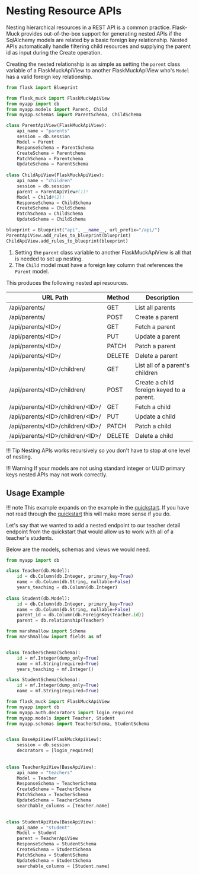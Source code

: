# Nesting Resource APIs

Nesting hierarchical resources in a REST API is a common practice. Flask-Muck provides out-of-the-box support for 
generating nested APIs if the SqlAlchemy models are related by a basic foreign key relationship. Nested APIs automatically
handle filtering child resources and  supplying the parent id as input during the Create operation.

Creating the nested relationship is as simple as setting the `parent` class variable of a FlaskMuckApiView to another 
FlaskMuckApiView who's `Model` has a valid foreign key relationship. 

```python
from flask import Blueprint

from flask_muck import FlaskMuckApiView
from myapp import db
from myapp.models import Parent, Child
from myapp.schemas import ParentSchema, ChildSchema

class ParentApiView(FlaskMuckApiView):
    api_name = "parents"
    session = db.session
    Model = Parent
    ResponseSchema = ParentSchema
    CreateSchema = Parentchema
    PatchSchema = Parentchema
    UpdateSchema = ParentSchema
    
class ChildApiView(FlaskMuckApiView):
    api_name = "children"
    session = db.session
    parent = ParentApiView#(1)!
    Model = Child#(2)!
    ResponseSchema = ChildSchema
    CreateSchema = ChildSchema
    PatchSchema = ChildSchema
    UpdateSchema = ChildSchema

blueprint = Blueprint("api", __name__, url_prefix="/api/")
ParentApiView.add_rules_to_blueprint(blueprint)
ChildApiView.add_rules_to_blueprint(blueprint)
```

1. Setting the `parent` class variable to another FlaskMuckApiView is all that is needed to set up nesting.
2. The `Child` model must have a foreign key column that references the `Parent` model.

This produces the following nested api resources.

| URL Path                           | Method | Description                               |
|------------------------------------|--------|-------------------------------------------|
| /api/parents/                      | GET    | List all parents                          |
| /api/parents/                      | POST   | Create a parent                           |
| /api/parents/<ID\>/                | GET    | Fetch a parent                            |
| /api/parents/<ID\>/                | PUT    | Update a parent                           |
| /api/parents/<ID\>/                | PATCH  | Patch a parent                            |
| /api/parents/<ID\>/                | DELETE | Delete a parent                           |
| /api/parents/<ID\>/children/       | GET    | List all of a parent's children           |
| /api/parents/<ID\>/children/       | POST   | Create a child foreign keyed to a parent. |
| /api/parents/<ID\>/children/<ID\>/ | GET    | Fetch a child                             |
| /api/parents/<ID\>/children/<ID\>/ | PUT    | Update a child                            |
| /api/parents/<ID\>/children/<ID\>/ | PATCH  | Patch a child                             |
| /api/parents/<ID\>/children/<ID\>/ | DELETE | Delete a child                            |

!!! Tip
    Nesting APIs works recursively so you don't have to stop at one level of nesting. 

!!! Warning
    If your models are not using standard integer or UUID primary keys nested APIs may not work correctly.


## Usage Example
!!! note
    This example expands on the example in the [quickstart](quickstart.md). If you have not read through the
    [quickstart](quickstart.md) this will make more sense if you do.

Let's say that we wanted to add a nested endpoint to our teacher detail endpoint from the quickstart that would allow us
to work with all of a teacher's students.

Below are the models, schemas and views we would need.

```python title="myapp/models.py"
from myapp import db

class Teacher(db.Model):
    id = db.Column(db.Integer, primary_key=True)
    name = db.Column(db.String, nullable=False)
    years_teaching = db.Column(db.Integer)
    
class Student(db.Model):
    id = db.Column(db.Integer, primary_key=True)
    name = db.Column(db.String, nullable=False)
    parent_id = db.Column(db.ForeignKey(Teacher.id))
    parent = db.relationship(Teacher)
```

```python title="myapp/schemas.py"
from marshmallow import Schema
from marshmallow import fields as mf


class TeacherSchema(Schema):
    id = mf.Integer(dump_only=True)
    name = mf.String(required=True)
    years_teaching = mf.Integer()

class StudentSchema(Schema):
    id = mf.Integer(dump_only=True)
    name = mf.String(required=True)
```

```python title="myapp/views.py"
from flask_muck import FlaskMuckApiView
from myapp import db
from myapp.auth.decorators import login_required
from myapp.models import Teacher, Student
from myapp.schemas import TeacherSchema, StudentSchema


class BaseApiView(FlaskMuckApiView):
    session = db.session
    decorators = [login_required]
    
    
class TeacherApiView(BaseApiView):
    api_name = "teachers" 
    Model = Teacher 
    ResponseSchema = TeacherSchema 
    CreateSchema = TeacherSchema 
    PatchSchema = TeacherSchema 
    UpdateSchema = TeacherSchema 
    searchable_columns = [Teacher.name] 

    
class StudentApiView(BaseApiView):
    api_name = "student" 
    Model = Student 
    parent = TeacherApiView
    ResponseSchema = StudentSchema 
    CreateSchema = StudentSchema 
    PatchSchema = StudentSchema 
    UpdateSchema = StudentSchema 
    searchable_columns = [Student.name]
```